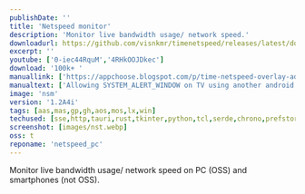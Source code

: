 ```yaml
---
publishDate: ''
title: 'Netspeed monitor'
description: 'Monitor live bandwidth usage/ network speed.'
downloadurl: https://github.com/visnkmr/timenetspeed/releases/latest/download/app-release.apk
excerpt: ''
youtube: ['0-iec44RquM','4RHkOOJDkec']
download: '100k+ '
manuallink: ['https://appchoose.blogspot.com/p/time-netspeed-overlay-adb-help-for.html','https://appchoose.blogspot.com/p/allowing-systemalertwindow-on-tv-using.html']
manualtext: ['Allowing SYSTEM_ALERT_WINDOW on TV using another android device','Enabling Time Netspeed overlay using ADB Remote, Keyboard & Shell']
image: 'nsm'
version: '1.2A4i'
tags: [aas,mas,gp,gh,aos,mos,lx,win]
techused: [sse,http,tauri,rust,tkinter,python,tcl,serde,chrono,prefstore,json,tiny_http,human-panic]
screenshot: [images/nst.webp]
oss: t
reponame: 'netspeed_pc'
---
```


Monitor live bandwidth usage/ network speed on PC (OSS) and smartphones (not OSS). 
